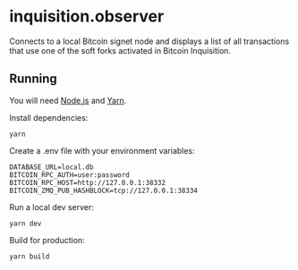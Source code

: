 # inquisition.observer

Connects to a local Bitcoin signet node and displays a list of all transactions
that use one of the soft forks activated in Bitcoin Inquisition.

## Running

You will need [Node.js](https://nodejs.org) and
[Yarn](https://classic.yarnpkg.com).

Install dependencies:

```
yarn
```

Create a .env file with your environment variables:

```properties
DATABASE_URL=local.db
BITCOIN_RPC_AUTH=user:password
BITCOIN_RPC_HOST=http://127.0.0.1:38332
BITCOIN_ZMQ_PUB_HASHBLOCK=tcp://127.0.0.1:38334
```

Run a local dev server:

```
yarn dev
```

Build for production:

```
yarn build
```
